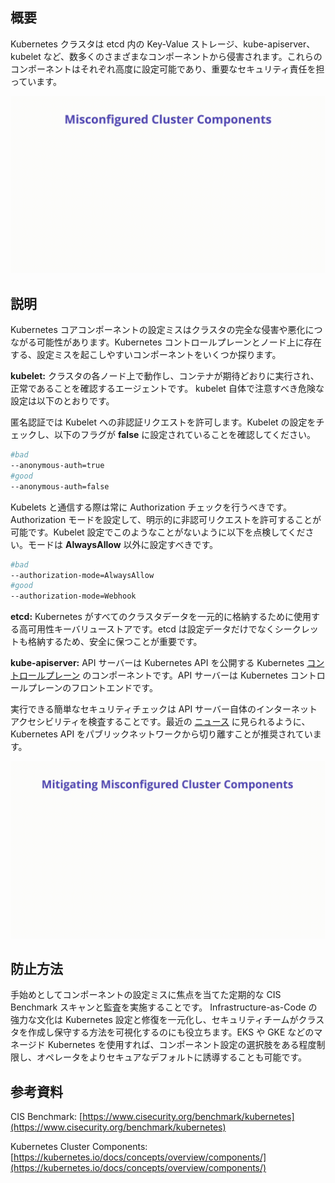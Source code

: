 ## 概要
Kubernetes クラスタは etcd 内の Key-Value ストレージ、kube-apiserver、kubelet など、数多くのさまざまなコンポーネントから侵害されます。これらのコンポーネントはそれぞれ高度に設定可能であり、重要なセキュリティ責任を担っています。

![Misconfigured Cluster Components - Illustration](/assets/images/K09-2022.gif)

## 説明

Kubernetes コアコンポーネントの設定ミスはクラスタの完全な侵害や悪化につながる可能性があります。Kubernetes コントロールプレーンとノード上に存在する、設定ミスを起こしやすいコンポーネントをいくつか探ります。

**kubelet:** クラスタの各ノード上で動作し、コンテナが期待どおりに実行され、正常であることを確認するエージェントです。 kubelet 自体で注意すべき危険な設定は以下のとおりです。

匿名認証では Kubelet への非認証リクエストを許可します。Kubelet の設定をチェックし、以下のフラグが **false** に設定されていることを確認してください。

```bash
#bad
--anonymous-auth=true
#good
--anonymous-auth=false
```

Kubelets と通信する際は常に Authorization チェックを行うべきです。Authorization モードを設定して、明示的に非認可リクエストを許可することが可能です。Kubelet 設定でこのようなことがないように以下を点検してください。モードは **AlwaysAllow** 以外に設定すべきです。

```bash
#bad
--authorization-mode=AlwaysAllow
#good
--authorization-mode=Webhook
```

**etcd:** Kubernetes がすべてのクラスタデータを一元的に格納するために使用する高可用性キーバリューストアです。etcd は設定データだけでなくシークレットも格納するため、安全に保つことが重要です。

**kube-apiserver:** API サーバーは Kubernetes API を公開する Kubernetes [コントロールプレーン](https://kubernetes.io/docs/reference/glossary/?all=true#term-control-plane) のコンポーネントです。API サーバーは Kubernetes コントロールプレーンのフロントエンドです。


実行できる簡単なセキュリティチェックは API サーバー自体のインターネットアクセシビリティを検査することです。最近の [ニュース](https://www.bleepingcomputer.com/news/security/over-900-000-kubernetes-instances-found-exposed-online/) に見られるように、 Kubernetes API をパブリックネットワークから切り離すことが推奨されています。

![Misconfigured Cluster Components - Mitigations](/assets/images/K09-2022-mitigation.gif)

## 防止方法

手始めとしてコンポーネントの設定ミスに焦点を当てた定期的な CIS Benchmark スキャンと監査を実施することです。 Infrastructure-as-Code の強力な文化は Kubernetes 設定と修復を一元化し、セキュリティチームがクラスタを作成し保守する方法を可視化するのにも役立ちます。EKS や GKE などのマネージド Kubernetes を使用すれば、コンポーネント設定の選択肢をある程度制限し、オペレータをよりセキュアなデフォルトに誘導することも可能です。

## 参考資料

CIS Benchmark: [https://www.cisecurity.org/benchmark/kubernetes](https://www.cisecurity.org/benchmark/kubernetes)

Kubernetes Cluster Components: [https://kubernetes.io/docs/concepts/overview/components/](https://kubernetes.io/docs/concepts/overview/components/)
